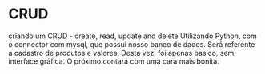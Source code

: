 # CRUD
criando um CRUD - create, read, update and delete
Utilizando Python, com o connector com mysql, que possui nosso banco de dados.
Será referente a cadastro de produtos e valores.
Desta vez, foi apenas basico, sem interface gráfica.
O próximo contará com uma cara mais bonita.
